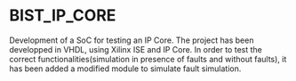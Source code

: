 # BIST_IP_CORE
Development of a SoC for testing an IP Core. The project has been developped in VHDL, using Xilinx ISE and IP Core. In order to test the correct functionalities(simulation in presence of faults and without faults), it has been added a modified module to simulate fault simulation.
